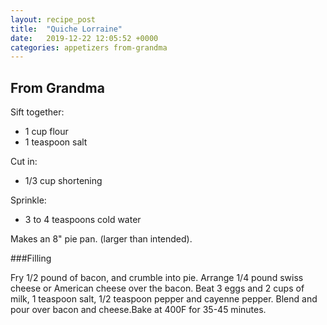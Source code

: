 ```yaml
---
layout: recipe_post
title:  "Quiche Lorraine"
date:   2019-12-22 12:05:52 +0000
categories: appetizers from-grandma
---
```


## From Grandma

Sift together:


* 1 cup flour
* 1 teaspoon salt


Cut in:


* 1/3 cup shortening


Sprinkle:


* 3 to 4 teaspoons cold water


Makes an 8" pie pan. (larger than intended).


###Filling

Fry 1/2 pound of bacon, and crumble into pie. Arrange 1/4 pound swiss cheese or American cheese over the bacon. Beat 3 eggs and 2 cups of milk, 1 teaspoon salt, 1/2 teaspoon pepper and cayenne pepper. Blend and pour over bacon and cheese.Bake at 400F for 35-45 minutes.
